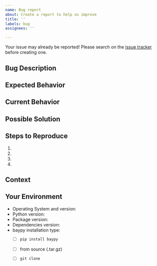 ```yaml
---
name: Bug report
about: Create a report to help us improve
title: ''
labels: bug
assignees: ''

---
```


Your issue may already be reported!
Please search on the [issue tracker](../) before creating one.

## Bug Description
<!--- A clear and concise description of what the bug is -->

## Expected Behavior
<!--- If you're describing a bug, tell us what should happen -->
<!--- If you're suggesting a change/improvement, tell us how it should work -->

## Current Behavior
<!--- If describing a bug, tell us what happens instead of the expected behavior -->
<!--- If suggesting a change/improvement, explain the difference from current behavior -->

## Possible Solution
<!--- Not obligatory, but suggest a fix/reason for the bug, -->
<!--- or ideas how to implement the addition or change -->

## Steps to Reproduce
<!--- Only for bugs, provide a link to a live example, or an unambiguous set -->
<!--- of steps to reproduce this bug. Include code to reproduce, if relevant -->
1.
2.
3.
4.

## Context
<!--- How has this issue affected you? What are you trying to accomplish? -->
<!--- Providing context helps us come up with a solution that is most useful in the real world -->

## Your Environment
<!--- Include as many relevant details about the environment you experienced the bug in -->
* Operating System and version:
* Python version:
* Package version:
* Dependencies version:
* baypy installation type:
  - [ ] `pip install baypy`
  - [ ] from source (.tar.gz)
  - [ ] `git clone`
  